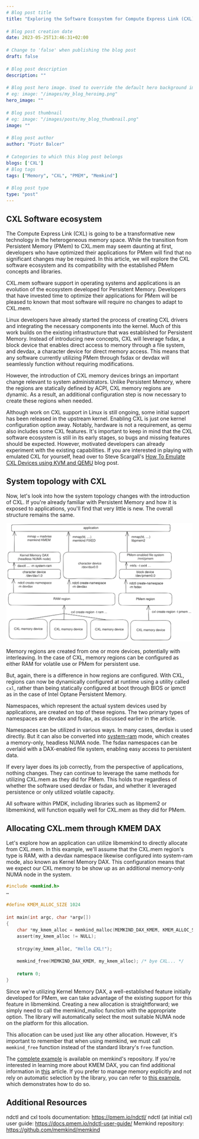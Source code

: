 ```yaml
---
# Blog post title
title: "Exploring the Software Ecosystem for Compute Express Link (CXL) Memory"

# Blog post creation date
date: 2023-05-25T13:46:31+02:00

# Change to 'false' when publishing the blog post
draft: false

# Blog post description
description: ""

# Blog post hero image. Used to override the default hero background image.
# eg: image: "/images/my_blog_heroimg.png"
hero_image: ""

# Blog post thumbnail
# eg: image: "/images/posts/my_blog_thumbnail.png"
image: ""

# Blog post author
author: "Piotr Balcer"

# Categories to which this blog post belongs
blogs: ['CXL']
# Blog tags
tags: ["Memory", "CXL", "PMEM", "Memkind"]

# Blog post type
type: "post"
---
```



## CXL Software ecosystem

The Compute Express Link (CXL) is going to be a transformative new technology
in the heterogeneous memory space. While the transition from
Persistent Memory (PMem) to CXL.mem may seem daunting at first, developers who have
optimized their applications for PMem will find that no significant changes
may be required. In this article, we will explore the CXL software ecosystem
and its compatibility with the established PMem concepts and libraries.

CXL.mem software support in operating systems and applications is an evolution
of the ecosystem developed for Persistent Memory. Developers that have invested
time to optimize their applications for PMem will be pleased to known
that most software will require no changes to adapt to CXL.mem.

Linux developers have already started the process of creating CXL drivers
and integrating the necessary components into the kernel. Much of this work
builds on the existing infrastructure that was established for Persistent Memory.
Instead of introducing new concepts, CXL will leverage fsdax, a block device
that enables direct access to memory through a file system, and devdax,
a character device for direct memory access. This means that any software currently
utilizing PMem through fsdax or devdax will seamlessly function without
requiring modifications.

However, the introduction of CXL memory devices brings an important change relevant
to system administrators. Unlike Persistent Memory, where the regions
are statically defined by ACPI, CXL memory regions are dynamic. As a result,
an additional configuration step is now necessary to create these regions when needed.

Although work on CXL support in Linux is still ongoing, some initial support
has been released in the upstream kernel. Enabling CXL is just one kernel
configuration option away. Notably, hardware is not a requirement, as qemu
also includes some CXL features. It's important to keep in mind that
the CXL software ecosystem is still in its early stages, so bugs and missing features
should be expected. However, motivated developers can already experiment with
the existing capabilities. If you are interested in playing with emulated CXL
for yourself, head over to Steve Scargall's
[How To Emulate CXL Devices using KVM and QEMU][steves-qemu-cxl-post] blog post.

## System topology with CXL

Now, let's look into how the system topology changes with the introduction of CXL.
If you're already familiar with Persistent Memory and how it is exposed
to applications, you'll find that very little is new. The overall structure remains the same.

![overview](/images/posts/cxl-stack.png)

Memory regions are created from one or more devices, potentially with interleaving.
In the case of CXL, memory regions can be configured as either RAM for volatile use
or PMem for persistent use.

But, again, there is a difference in how regions are configured. With CXL, regions
can now be dynamically configured at runtime using a utility called `cxl`, rather
than being statically configured at boot through BIOS or ipmctl as in the case
of Intel Optane Persistent Memory.

Namespaces, which represent the actual system devices used by applications, are created
on top of these regions. The two primary types of namespaces are devdax and fsdax,
as discussed earlier in the article.

Namespaces can be utilized in various ways. In many cases, devdax is used directly.
But it can also be converted into [system-ram][system-ram] mode, which creates
a memory-only, headless NUMA node. The fsdax namespaces can be overlaid with
a DAX-enabled file system, enabling easy access to persistent data.

If every layer does its job correctly, from the perspective of applications,
nothing changes. They can continue to leverage the same methods for utilizing CXL.mem
as they did for PMem. This holds true regardless of whether the software used
devdax or fsdax, and whether it leveraged persistence or only utilized volatile capacity.

All software within PMDK, including libraries such as libpmem2 or libmemkind,
will function equally well for CXL.mem as they did for PMem.

## Allocating CXL.mem through KMEM DAX

Let's explore how an application can utilize libmemkind to directly allocate from CXL.mem.
In this example, we'll assume that the CXL.mem region's type is RAM, with
a devdax namespace likewise configured into system-ram mode, also known as
Kernel Memory DAX. This configuration means that we expect our CXL memory
to be show up as an additional memory-only NUMA node in the system.

```C
#include <memkind.h>
…

#define KMEM_ALLOC_SIZE 1024

int main(int argc, char *argv[])
{
    char *my_kmem_alloc = memkind_malloc(MEMKIND_DAX_KMEM, KMEM_ALLOC_SIZE);
    assert(my_kmem_alloc != NULL);

    strcpy(my_kmem_alloc, "Hello CXL!");

    memkind_free(MEMKIND_DAX_KMEM, my_kmem_alloc); /* bye CXL... */

    return 0;
}
```

Since we're utilizing Kernel Memory DAX, a well-established feature initially developed
for PMem, we can take advantage of the existing support for this feature in libmemkind.
Creating a new allocation is straightforward; we simply need to call
the memkind_malloc function with the appropriate option. The library will automatically
select the most suitable NUMA node on the platform for this allocation.

This allocation can be used just like any other allocation. However, it's important
to remember that when using memkind, we must call `memkind_free` function instead
of the standard library's `free` function.

The [complete example][memkind-full-example] is available on memkind's repository.
If you're interested in learning more about KMEM DAX, you can find additional information
in [this][kmem-dax] article. If you prefer to manage memory explicitly and not rely
on automatic selection by the library, you can refer
to [this example][fixed-kind-example], which demonstrates how to do so.

## Additional Resources

ndctl and cxl tools documentation: https://pmem.io/ndctl/ 
ndctl (at initial cxl) user guide: https://docs.pmem.io/ndctl-user-guide/
Memkind repository: https://github.com/memkind/memkind 


[system-ram]: https://docs.pmem.io/ndctl-user-guide/daxctl-man-pages/daxctl-create-device#description
[memkind-full-example]: https://github.com/memkind/memkind/blob/master/examples/pmem_and_dax_kmem_kind.c
[kmem-dax]: https://pmem.io/blog/2020/01/memkind-support-for-kmem-dax-option/
[fixed-kind-example]: https://github.com/memkind/memkind/blob/master/examples/fixed_malloc.c
[steves-qemu-cxl-post]: https://stevescargall.com/blog/2022/01/20/how-to-emulate-cxl-devices-using-kvm-and-qemu/
